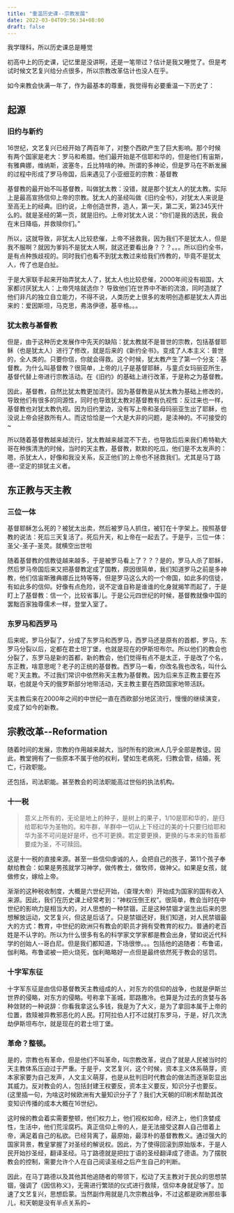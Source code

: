 ```yaml
---
title: "重温历史课--宗教发展"
date: 2022-03-04T09:56:34+08:00
draft: false
---
```


我学理科，所以历史课总是睡觉

初高中上的历史课，记忆里是没讲啊，还是一笔带过？估计是我又睡觉了。但是考试时候文艺复兴给分点很多，所以宗教改革估计也没人在乎。

如今来教会快满一年了，作为最基本的尊重，我觉得有必要重温一下历史了：

## 起源

### 旧约与新约
16世纪，文艺复兴已经开始了两百年了，对整个西欧产生了巨大影响。那个时候有两个国家是老大：罗马和希腊。他们最开始是不信耶和华的，但是他们有宙斯，有雅典娜，维纳斯，波塞冬，丘比特啥的神。所谓的多神论，但是罗马在不断发展的过程中形成了罗马帝国，后来遇见了小亚细亚的宗教：基督教

基督教的最开始不叫基督教，叫做犹太教：没错，就是那个犹太人的犹太教。实际上是最高宣扬信仰上帝的宗教。犹太人的圣经叫做《旧约全书》，对犹太人来说是至高无上的经典。旧约说，上帝创造世界，造人，第一天，第二天，第2345天什么的。就是圣经的第一页，就是旧约。上帝对犹太人说：“你们是我的选民，我会在末日降临，并救赎你们。”

所以，这就导致，非犹太人比较悲催，上帝不拯救我，因为我们不是犹太人，但是我不服啊？就因为爹妈不是犹太人啊，就这还要看出身？？？。。。所以旧约全书，是有点种族歧视的。同时我们也看不到犹太教过来给我们传教的，毕竟不是犹太人，传了也是白扯。

于是大家联手起来开始弄犹太人了，犹太人也比较悲催，2000年间没有祖国，大家都讨厌犹太人：上帝凭啥就选你？ 导致他们在世界中不断的流浪，同时造就了他们非凡的独立自立能力，不得不说，人类历史上很多的发明创造都是犹太人弄出来的：爱因斯坦，马克思，弗洛伊德，基辛格。。。

### 犹太教与基督教
但是，由于这种历史发展作中先天的缺陷：犹太教就不是普世的宗教，包括基督耶稣（也是犹太人）进行了修改，就是后来的《新约全书》。变成了人本主义：普世的，全人类的。只要你信，你就会得救。这个时候，犹太教产生了第一个分支：基督教。为什么叫基督教？很简单，上帝的儿子是基督耶稣，与童贞女玛丽亚所生，基督代替上帝进行宗教活动。在《旧约》的基础上进行改革，于是称之为基督教。

因此，基督教，自然比犹太教更加流行。因为基督教是从犹太教为基础上修改的，导致他们有很多的同源性，同时也导致犹太教对基督教有仇视性：反过来也一样，基督教也对犹太教仇视。因为旧约里边，没有写上帝和圣母玛丽亚生出了耶稣，也没说上帝会拯救所有人。而这恰恰是一个大是大非的问题，是渎神的。不可接受的~

所以随着基督教越来越流行，犹太教越来越混不下去，也导致后后来我们希特勒大哥在种族清洗的时候，当时的天主教，基督教，默默的吃瓜，他们是不太发声的：嗯，杀犹太人，好像和我没关系，反正他们的上帝也不拯救我们。尤其是马丁路德--坚定的排犹主义者。

## 东正教与天主教
### 三位一体
基督耶稣怎么死的？被犹太出卖，然后被罗马人抓住，被钉在十字架上。按照基督教的说法：死后三天复活了。死后升天，和上帝在一起去了。于是乎，三位一体：圣父-圣子-圣灵。就横空出世啦

随着基督教的信教徒越来越多，于是被罗马看上了？？？是的，罗马人杀了耶稣，然后罗马帝国后来又把基督教定成了国教，原因很简单，我们知道罗马之前是多神教，他们信宙斯雅典娜丘比特等等，但是罗马这么大的一个帝国，如此多的信徒，有如此多的信仰。好像有点危险，说不定谁自称是谁谁的化身就揭竿而起了，于是盯上了基督教：信一个，比较省事儿。于是公元四世纪的时候，基督教就像中国的罢黜百家独尊儒术一样，登堂入室了。

### 东罗马和西罗马
后来呢，罗马分裂了，分成了东罗马和西罗马，西罗马还是原有的首都，罗马，东罗马分裂以后，定都在君士坦丁堡，也就是现在的伊斯坦布尔。所以他们的教会也分裂了，东罗马是新的首都，新的教会，他们觉得有点不是太正，于是改了个名，东正教，啥意思呢？老子的正统的基督教。西罗马一看，你改名我也改名，叫什么呢？天主教。不过我们常识中依然称天主教为基督教。因为后来东正教主要在苏联，也就是今天的俄罗斯部分地带活动，天主教主要在西欧国家地带活跃。

天主教后来在2000年之间的中世纪一直在西欧部分地区流行，慢慢的继续演变，变成了如今的新教。

## 宗教改革--Reformation
随着时间的发展，宗教的作用越来越大，当时所有的欧洲人几乎全部是教徒。因此，教堂拥有了一些原本不属于他的权利，譬如生老病死，归教会管，结婚，死亡，行政职能。

还包括，司法职能。甚至教会的司法职能高过世俗的执法机构。

### 十一税

>意义上所有的，无论是地上的种子，是树上的果子，1/10是耶和华的，是归给耶和华为圣物的。和牛群，羊群中一切从上下经过的美的十只要归给耶和华为圣不可问是好是坏，也不可更换。若定要更换，更换的与本来的牲畜都要成为圣，不可赎回。

这是十一税的直接来源。甚至一些信仰虔诚的人，会把自己的孩子，第11个孩子奉献给教会：如果是男孩就学习神学，做传教士，做牧师，做神父。如果是女孩，就做修女，嫁给上帝。

渐渐的这种税收制度，大概是六世纪开始，（查理大帝）开始成为国家的国有收入来源。因此，我们在历史课上经常考到：“神权压倒王权”。很简单，教会当时在中世纪的影响力是相当大的，对人思想的一种禁锢，正是这种禁锢才诞生出后来的思想解放运动，文艺复兴，但这是后话了。只是禁锢还好，我们知道，对人民禁锢最大的方式：教育，中世纪的欧洲只有教会的职员才拥有受教育的权力。普通的老百姓是不认字的。所以为什么很多有名的科学家文学家都是教会出身，譬如说近代科学的创始人--哥白尼。但是我们都知道，下场很惨。。。包括他的追随者：布鲁诺，伽利略。布鲁诺被一把火烧死，伽利略略好一点但是最终依然死于教会的惩罚。

### 十字军东征
十字军东征是由信仰基督教天主教组成的人，对东方的信仰的战争，也就是伊斯兰世界的侵略，对东方的侵略。号称拿下圣城，耶路撒冷。也算是为过去的贪婪与各种敛财的一种说辞：你看我拿这么多钱，我是为了大义，是为了拿回本属于上帝的位置，救赎被异教邪恶化的人民。打阿拉伯人打不过就打东罗马，于是，好几次洗劫伊斯坦布尔，就是现在的君士坦丁堡。

### 革命？整顿。
是的，宗教也有革命，但是他们不叫革命，叫宗教改革，说白了就是人民被当时的天主教体系压迫过于严重。于是乎，文艺复兴，这个时候，资本主义体系萌芽，资本家家要为自己发声，人文主义萌芽，也是从批判旧时代教会的做法而逐渐彰显出其威力。反对教会的人，包括封建王权要反，资本主义要反，知识分子也要反。(这里插一句，为啥这时候欧洲有大量知识分子了？我们大天朝的印刷术帮助其改变知识传播的成本大概在16世纪)。

这时候的教会着实需要整顿，他们权力上，他们视权如命，经济上，他们贪婪成性，生活中，他们荒淫腐朽。真正信仰上帝的人，是无法接受这群人自己借着上帝，满足着自己的私欲。已经背离了，最原始，最淳朴的基督教教义。通过强大的国家背景，教皇掌握了对圣经的解说权。因此，为了使得回滚到原始版本，于是人民开始抄圣经，翻译圣经。马丁路德就是把拉丁语的圣经翻译成了德语。为了摆脱教会的控制，需要允许个人在自己阅读圣经之后产生自己的判断。

因此，在马丁路德以及其他其他追随者的带领下，松动了天主教对于民众的思想禁锢，强调了《因信称义》，无需进行繁琐的仪式进行救赎，信仰本身就足够了。加速了文艺复兴，思想启蒙。当然副作用就是几次宗教战争，不过这都是欧洲那些事儿，和天朝是没有半点关系的~